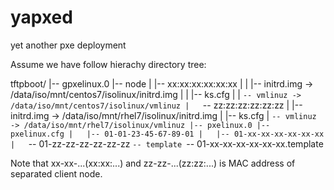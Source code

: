 # yapxed
yet another pxe deployment

Assume we have follow hierachy directory tree:


tftpboot/
|-- gpxelinux.0
|-- node
|   |-- xx:xx:xx:xx:xx:xx
|   |   |-- initrd.img -> /data/iso/mnt/centos7/isolinux/initrd.img
|   |   |-- ks.cfg
|   |   `-- vmlinuz -> /data/iso/mnt/centos7/isolinux/vmlinuz
|   `-- zz:zz:zz:zz:zz:zz
|       |-- initrd.img -> /data/iso/mnt/rhel7/isolinux/initrd.img
|       |-- ks.cfg
|       `-- vmlinuz -> /data/iso/mnt/rhel7/isolinux/vmlinuz
|-- pxelinux.0
|-- pxelinux.cfg
|   |-- 01-01-23-45-67-89-01
|   |-- 01-xx-xx-xx-xx-xx-xx
|   `-- 01-zz-zz-zz-zz-zz-zz
`-- template
    `-- 01-xx-xx-xx-xx-xx-xx.template


Note that xx-xx-...(xx:xx:...) and zz-zz-...(zz:zz:...) is MAC address of separated client node.


